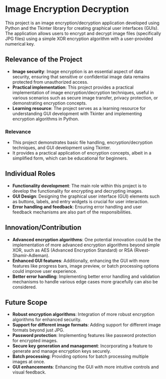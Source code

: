 # Image Encryption Decryption

This project is an image encryption/decryption application developed using Python and the Tkinter library for creating graphical user interfaces (GUIs). The application allows users to encrypt and decrypt image files (specifically JPG files) using a simple XOR encryption algorithm with a user-provided numerical key.

## Relevance of the Project

- **Image security**: Image encryption is an essential aspect of data security, ensuring that sensitive or confidential image data remains protected from unauthorized access.
- **Practical implementation**: This project provides a practical implementation of image encryption/decryption techniques, useful in various scenarios such as secure image transfer, privacy protection, or demonstrating encryption concepts.
- **Learning resource**: The project serves as a learning resource for understanding GUI development with Tkinter and implementing encryption algorithms in Python.

### Relevance

- This project demonstrates basic file handling, encryption/decryption techniques, and GUI development using Tkinter.
- It provides a practical application of encryption concepts, albeit in a simplified form, which can be educational for beginners.

## Individual Roles

- **Functionality development**: The main role within this project is to develop the functionality for encrypting and decrypting images.
- **GUI Design**: Designing the graphical user interface (GUI) elements such as buttons, labels, and entry widgets is crucial for user interaction.
- **Error handling and feedback**: Ensuring error handling and user feedback mechanisms are also part of the responsibilities.

## Innovation/Contribution

- **Advanced encryption algorithms**: One potential innovation could be the implementation of more advanced encryption algorithms beyond simple XOR, such as AES (Advanced Encryption Standard) or RSA (Rivest-Shamir-Adleman).
- **Enhanced GUI features**: Additionally, enhancing the GUI with more features like progress bars, image preview, or batch processing options could improve user experience.
- **Better error handling**: Implementing better error handling and validation mechanisms to handle various edge cases more gracefully can also be considered.

## Future Scope

- **Robust encryption algorithms**: Integration of more robust encryption algorithms for enhanced security.
- **Support for different image formats**: Adding support for different image formats beyond just JPG.
- **Password protection**: Implementing features like password protection for encrypted images.
- **Secure key generation and management**: Incorporating a feature to generate and manage encryption keys securely.
- **Batch processing**: Providing options for batch processing multiple images at once.
- **GUI enhancements**: Enhancing the GUI with more intuitive controls and visual feedback.
